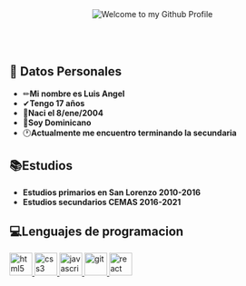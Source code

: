<!-- "Hero" Header -->
<div align="center">
  <img src="https://es.bloggif.com/tmp/a7457b4eab1b8920370ab79f4fc6efb3/text.gif?1611846198" style="max-width: 100%;" alt="Welcome to my Github Profile"/> 
 


</div>
</br></br></br>

## 💬 Datos Personales

-    ✏**Mi nombre es Luis Angel** 
-    ✔**Tengo 17 años**
-    🎈**Naci el 8/ene/2004**
-    💙**Soy Dominicano**
-    🕐**Actualmente me encuentro terminando la secundaria**



##  📚Estudios

-    **Estudios primarios en San Lorenzo 2010-2016**
-    **Estudios secundarios CEMAS 2016-2021**

##  💻Lenguajes de programacion

 <a href="https://www.w3.org/html/" target="_blank"> <img src="https://es.bloggif.com/output/0/2/026eeacd9ac7c247f02ef5bc1def7e06.gif?1611846408" alt="html5" width="40" height="40"/> </a>
 <a href="https://www.w3schools.com/css/" target="_blank"> <img src="https://es.bloggif.com/output/7/6/76a0c654ed6ddcaad6853b943ba163a5.gif?1611846555" alt="css3" width="40" height="40"/> </a>
 <a href="#" target="_blank"> <img src="https://es.ourcodeworld.com/recursos-publicos/galeria/categorielogo-5c96c4b544d8c.png" alt="javascript" width="40" height="40"/> </a>
 <a href="https://git-scm.com/" target="_blank"> <img src="https://www.vectorlogo.zone/logos/git-scm/git-scm-icon.svg" alt="git" width="40" height="40"/> </a>
 <a href="https://reactjs.org/" target="_blank"> <img src="https://es.bloggif.com/output/0/e/0e8adf2da65b1bef87159dc847847a16.gif?1611845609" alt="react" width="40" height="40"/> </a>
 














